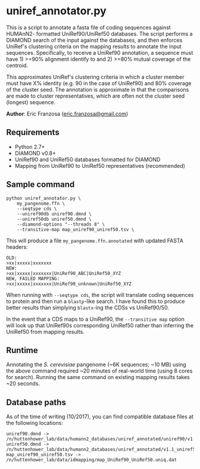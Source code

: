 # uniref_annotator.py

This is a script to annotate a fasta file of coding sequences against HUMAnN2-
formatted UniRef90/UniRef50 databases. The script performs a DIAMOND search of 
the input against the databases, and then enforces UniRef's clustering criteria 
on the mapping results to annotate the input sequences. Specifically, to receive 
a UniRef90 annotation, a sequence must have 1) >=90% alignment identify to and
2) >=80% mutual coverage of the centroid.

This approximates UniRef's clustering criteria in which a cluster member must 
have X% identity (e.g. 90 in the case of UniRef90) and 80% coverage of the 
cluster seed. The annotation is approximate in that the comparisons are made 
to cluster representatives, which are often not the cluster seed (longest) 
sequence.

**Author**: Eric Franzosa (eric.franzosa@gmail.com)

## Requirements

* Python 2.7+
* DIAMOND v0.8+
* UniRef90 and UniRef50 databases formatted for DIAMOND
* Mapping from UniRef90 to UniRef50 representatives (recommended)

## Sample command

```
python uniref_annotator.py \
    my_pangenome.ffn \
    --seqtype cds \
    --uniref90db uniref90.dmnd \
    --uniref50db uniref50.dmnd \
    --diamond-options "--threads 8" \
    --transitive-map map_uniref90_uniref50.tsv \
```

This will produce a file `my_pangenome.ffn.annotated` with updated FASTA headers:

```
OLD:
>xx|xxxxx|xxxxxxx
NEW:
>xx|xxxxx|xxxxxxx|UniRef90_ABC|UniRef50_XYZ
NEW, FAILED MAPPING:
>xx|xxxxx|xxxxxxx|UniRef90_unknown|UniRef50_XYZ
```

When running with `--seqtype cds`, the script will translate coding sequences to
protein and then run a `blastp`-like search. I have found this to produce better 
results than simplying `blastx`-ing the CDSs vs UniRef90/50.

In the event that a CDS maps to a UniRef90, the `--transitive map` option will
look up that UniRef90s corresponding UniRef50 rather than inferring the UniRef50
from mapping results.

## Runtime

Annotating the *S. cerevisiae* pangenome (~6K sequences; ~10 MB) using the above
command required ~20 minutes of real-world time (using 8 cores for search). 
Running the same command on existing mapping results takes ~20 seconds.

## Database paths

As of the time of writing (10/2017), you can find compatible database files at the 
following locations:

```
uniref90.dmnd -> /n/huttenhower_lab/data/humann2_databases/uniref_annotated/uniref90/v1.1_uniref90/uniref90_annotated.1.1.dmnd
uniref50.dmnd -> /n/huttenhower_lab/data/humann2_databases/uniref_annotated/v1.1_uniref50/uniref50_annotated.1.1.dmnd
map_uniref90_uniref50.tsv -> /n/huttenhower_lab/data/idmapping/map_UniRef90_UniRef50.uniq.dat
```